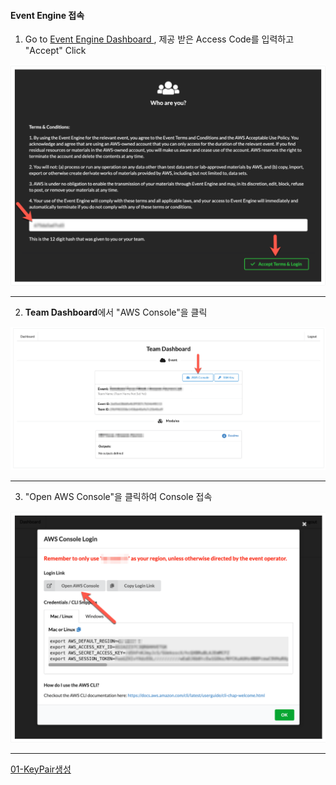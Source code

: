 #### Event Engine 접속

1. Go to [Event Engine Dashboard ](https://dashboard.eventengine.run/), 제공 받은 Access Code를 입력하고 "Accept" Click

![image-20220416204759560](images/image-20220416204759560.png)

---

2. **Team Dashboard**에서 "AWS Console"을 클릭

![image-20220416204834389](images/image-20220416204834389.png)

---

3. "Open AWS Console"을 클릭하여 Console 접속 

![image-20220416204853964](images/image-20220416204853964.png)

---

[01-KeyPair생성 ](./01-KeyPair.md) 

























